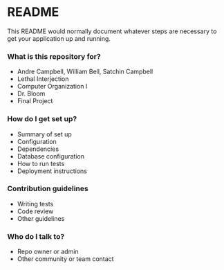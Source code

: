 # README #

This README would normally document whatever steps are necessary to get your application up and running.

### What is this repository for? ###

* Andre Campbell, William Bell, Satchin Campbell
* Lethal Interjection
* Computer Organization I
* Dr. Bloom
* Final Project

### How do I get set up? ###

* Summary of set up
* Configuration
* Dependencies
* Database configuration
* How to run tests
* Deployment instructions

### Contribution guidelines ###

* Writing tests
* Code review
* Other guidelines

### Who do I talk to? ###

* Repo owner or admin
* Other community or team contact